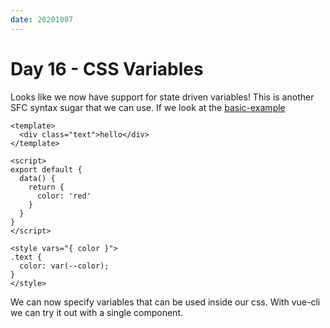 ```yaml
---
date: 20201007
---
```


# Day 16 - CSS Variables

Looks like we now have support for state driven variables! This is another SFC syntax sugar that we can use.
If we look at the [basic-example](https://github.com/vuejs/rfcs/blob/sfc-improvements/active-rfcs/0000-sfc-style-variables.md#basic-example)

```vue
<template>
  <div class="text">hello</div>
</template>

<script>
export default {
  data() {
    return {
      color: 'red'
    }
  }
}
</script>

<style vars="{ color }">
.text {
  color: var(--color);
}
</style>
```

We can now specify variables that can be used inside our css. With vue-cli we can try it out with a single component.
